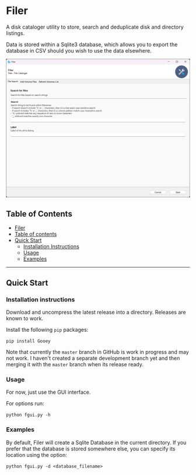 # Filer

A disk cataloger utility to store, search and deduplicate disk and directory listings.

Data is stored within a Sqlite3 database, which allows you to export the database in CSV should you wish to use the data elsewhere.

<p align="center">
    <img src="raw/images/readme-images/example-v0.3.0.png" />
</p>

Table of Contents
-----------------  

- [Filer](#Filer)
- [Table of contents](#table-of-contents)
- [Quick Start](#quick-start)
    - [Installation Instructions](#installation-instructions)
    - [Usage](#usage)
    - [Examples](#examples)

----------------  

## Quick Start

### Installation instructions

Download and uncompress the latest release into a directory. Releases are known to work.

Install the following `pip` packages:

    pip install Gooey

Note that currently the `master` branch in GitHub is  work in progress and may not work. 
I haven't created a separate development branch yet and then merging it with the `master` branch when its release ready. 

### Usage  

For now, just use the GUI interface. 

For options run:

    python fgui.py -h

### Examples

By default, Filer will create a Sqlite Database in the current directory. 
If you prefer that the database is stored somewhere else, you can specify its location using the option:

    python fgui.py -d <database_filename>

